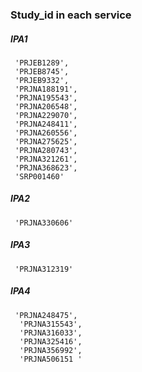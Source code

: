 
### Study_id in each service
##### IPA1 

     'PRJEB1289',
     'PRJEB8745',
     'PRJEB9332',
     'PRJNA188191',
     'PRJNA195543',
     'PRJNA206548',
     'PRJNA229070',
     'PRJNA248411',
     'PRJNA260556',
     'PRJNA275625',
     'PRJNA280743',
     'PRJNA321261',
     'PRJNA368623',
     'SRP001460'
     
##### IPA2 

     'PRJNA330606'

##### IPA3

     'PRJNA312319'

##### IPA4 

     'PRJNA248475',
      'PRJNA315543',
      'PRJNA316033',
      'PRJNA325416',
      'PRJNA356992',
      'PRJNA506151 '
     
